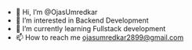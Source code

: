 - 👋 Hi, I’m @OjasUmredkar
- 👀 I’m interested in Backend Development
- 🌱 I’m currently learning Fullstack development
- 📫 How to reach me ojasumredkar2899@gmail.com

<!---
OjasUmredkar/OjasUmredkar is a ✨ special ✨ repository because its `README.md` (this file) appears on your GitHub profile.
You can click the Preview link to take a look at your changes.
--->

